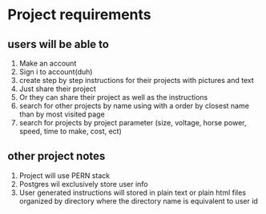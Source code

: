 # Project requirements
## users will be able to
1. Make an account
2. Sign i  to account(duh)
3. create step by step instructions for their projects with pictures and text
4. Just share their project
5. Or they can share their project as well as the instructions
6. search for other projects by name using with a order by closest name than by most visited page 
7. search for projects by project parameter (size, voltage, horse power, speed, time to make, cost, ect)
## other project notes
1. Project will use PERN stack
2. Postgres wil exclusively store user info
3. User generated instructions will stored in plain text or plain html files organized by directory where the directory name is equivalent to user id